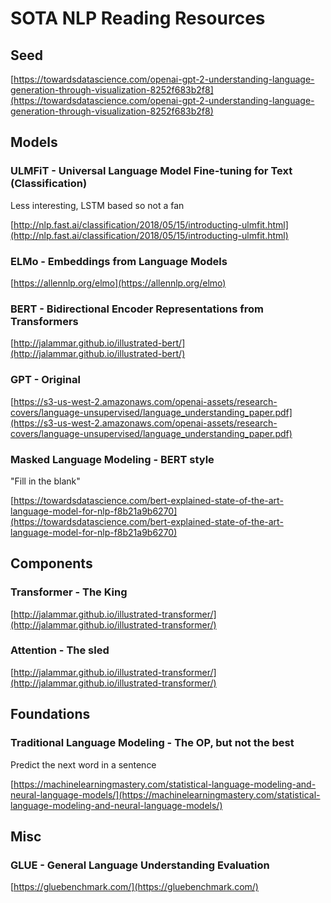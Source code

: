 # SOTA NLP Reading Resources

## Seed

[https://towardsdatascience.com/openai-gpt-2-understanding-language-generation-through-visualization-8252f683b2f8](https://towardsdatascience.com/openai-gpt-2-understanding-language-generation-through-visualization-8252f683b2f8)

## Models

### ULMFiT - Universal Language Model Fine-tuning for Text (Classification)

Less interesting, LSTM based so not a fan

[http://nlp.fast.ai/classification/2018/05/15/introducting-ulmfit.html](http://nlp.fast.ai/classification/2018/05/15/introducting-ulmfit.html)

### ELMo - Embeddings from Language Models

[https://allennlp.org/elmo](https://allennlp.org/elmo)

### BERT - Bidirectional Encoder Representations from Transformers

[http://jalammar.github.io/illustrated-bert/](http://jalammar.github.io/illustrated-bert/)

### GPT - Original

[https://s3-us-west-2.amazonaws.com/openai-assets/research-covers/language-unsupervised/language_understanding_paper.pdf](https://s3-us-west-2.amazonaws.com/openai-assets/research-covers/language-unsupervised/language_understanding_paper.pdf)

### Masked Language Modeling - BERT style

"Fill in the blank"

[https://towardsdatascience.com/bert-explained-state-of-the-art-language-model-for-nlp-f8b21a9b6270](https://towardsdatascience.com/bert-explained-state-of-the-art-language-model-for-nlp-f8b21a9b6270)

## Components

### Transformer - The King

[http://jalammar.github.io/illustrated-transformer/](http://jalammar.github.io/illustrated-transformer/)

### Attention - The sled

[http://jalammar.github.io/illustrated-transformer/](http://jalammar.github.io/illustrated-transformer/)

## Foundations

### Traditional Language Modeling - The OP, but not the best

Predict the next word in a sentence

[https://machinelearningmastery.com/statistical-language-modeling-and-neural-language-models/](https://machinelearningmastery.com/statistical-language-modeling-and-neural-language-models/)

## Misc

### GLUE - General Language Understanding Evaluation

[https://gluebenchmark.com/](https://gluebenchmark.com/)
